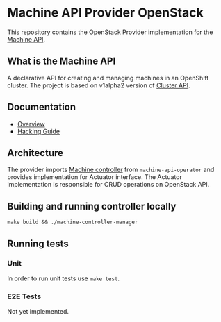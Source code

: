 # Machine API Provider OpenStack

This repository contains the OpenStack Provider implementation for the [Machine API](https://github.com/openshift/machine-api-operator).

## What is the Machine API

A declarative API for creating and managing machines in an OpenShift cluster. The project is based on v1alpha2 version of [Cluster API](https://github.com/kubernetes-sigs/cluster-api).

## Documentation

- [Overview](https://github.com/openshift/machine-api-operator/blob/master/docs/user/machine-api-operator-overview.md)
- [Hacking Guide](https://github.com/openshift/machine-api-operator/blob/master/docs/dev/hacking-guide.md)

## Architecture

The provider imports [Machine controller](https://github.com/openshift/machine-api-operator/tree/master/pkg/controller/machine) from `machine-api-operator` and provides implementation for Actuator interface. The Actuator implementation is responsible for CRUD operations on OpenStack API.

## Building and running controller locally

```
make build && ./machine-controller-manager
```

## Running tests

### Unit

In order to run unit tests use `make test`.

### E2E Tests

Not yet implemented.

